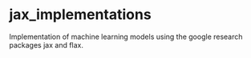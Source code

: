 # jax_implementations
Implementation of machine learning models using the google research packages jax and flax.
